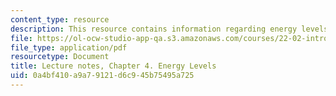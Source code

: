 ```yaml
---
content_type: resource
description: This resource contains information regarding energy levels.
file: https://ol-ocw-studio-app-qa.s3.amazonaws.com/courses/22-02-introduction-to-applied-nuclear-physics-spring-2012/0a4bf410a9a79121d6c945b75495a725_MIT22_02S12_lec_ch4.pdf
file_type: application/pdf
resourcetype: Document
title: Lecture notes, Chapter 4. Energy Levels
uid: 0a4bf410-a9a7-9121-d6c9-45b75495a725
---
```

